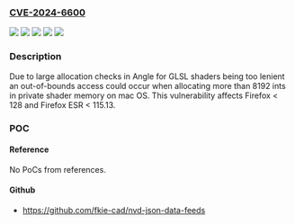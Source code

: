 ### [CVE-2024-6600](https://cve.mitre.org/cgi-bin/cvename.cgi?name=CVE-2024-6600)
![](https://img.shields.io/static/v1?label=Product&message=Firefox%20ESR&color=blue)
![](https://img.shields.io/static/v1?label=Product&message=Firefox&color=blue)
![](https://img.shields.io/static/v1?label=Version&message=unspecified%3C%20115.13%20&color=brighgreen)
![](https://img.shields.io/static/v1?label=Version&message=unspecified%3C%20128%20&color=brighgreen)
![](https://img.shields.io/static/v1?label=Vulnerability&message=Memory%20corruption%20in%20WebGL%20API&color=brighgreen)

### Description

Due to large allocation checks in Angle for GLSL shaders being too lenient an out-of-bounds access could occur when allocating more than 8192 ints in private shader memory on mac OS. This vulnerability affects Firefox < 128 and Firefox ESR < 115.13.

### POC

#### Reference
No PoCs from references.

#### Github
- https://github.com/fkie-cad/nvd-json-data-feeds

